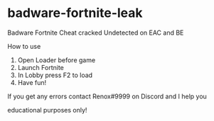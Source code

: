 # badware-fortnite-leak
Badware Fortnite Cheat cracked
Undetected on EAC and BE

How to use
1. Open Loader before game 
2. Launch Fortnite
3. In Lobby press F2 to load
4. Have fun!

If you get any errors contact Renox#9999 on Discord and I help you

educational purposes only!
